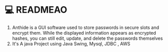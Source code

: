 
# 💻 READMEAO
1. Anthide is a GUI software used to store passwords in secure slots and encrypt them. While the displayed information appears as encrypted hashes, you can still edit, update, and delete the passwords themselves 
2. It's A java Project using Java Swing, Mysql, JDBC , AWS 
